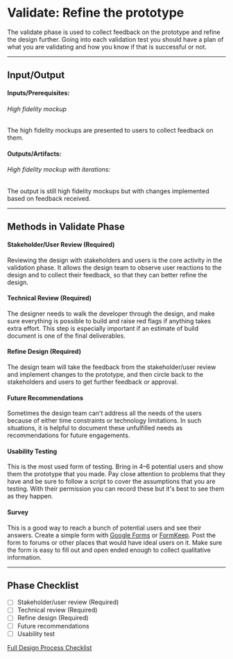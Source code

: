 # Validate: Refine the prototype

The validate phase is used to collect feedback on the prototype and refine the design further.
Going into each validation test you should have a plan of what you are validating and how you
know if that is successful or not.

---
## Input/Output

#### Inputs/Prerequisites:
###### High fidelity mockup
The high fidelity mockups are presented to users to collect feedback on them.

#### Outputs/Artifacts:
###### High fidelity mockup with iterations: 
The output is still high fidelity mockups but with changes implemented based on feedback received.

---


## Methods in Validate Phase

#### Stakeholder/User Review (Required)

Reviewing the design with stakeholders and users is the core activity in the validation phase. It allows the design team to observe user reactions to the design and to collect their feedback, so that they can better refine the design.


#### Technical Review (Required)

The designer needs to walk the developer through the design, and make sure everything is possible to build and raise red flags if anything takes extra effort. This step is especially important if an estimate of build document is one of the final deliverables.


#### Refine Design (Required)

The design team will take the feedback from the stakeholder/user review and implement changes to the prototype, and then circle back to the stakeholders and users to get further feedback or approval.


#### Future Recommendations

Sometimes the design team can't address all the needs of the users because of either time constraints or technology limitations. In such situations, it is helpful to document these unfulfilled needs as recommendations for future engagements. 


#### Usability Testing

This is the most used form of testing. Bring in 4–6 potential users and show
them the prototype that you made. Pay close attention to problems that they have
and be sure to follow a script to cover the assumptions that you are testing.
With their permission you can record these but it's best to see them as they happen.


#### Survey

This is a good way to reach a bunch of potential users and see their answers.
Create a simple form with [Google Forms](http://www.google.com/forms/about/)
or [FormKeep](https://formkeep.com/).
Post the form to forums or other places that would have ideal users on it.
Make sure the form is easy to fill out
and open ended enough to collect qualitative information.

---

## Phase Checklist

- [ ] Stakeholder/user review (Required)
- [ ] Technical review (Required)
- [ ] Refine design (Required)
- [ ] Future recommendations
- [ ] Usability test

[Full Design Process Checklist](https://github.com/axisgroup/design-process/blob/master/Design%20Process%20Checklist.md)

